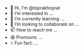 - 👋 Hi, I’m @toprakhoyrat
- 👀 I’m interested in ...
- 🌱 I’m currently learning ...
- 💞️ I’m looking to collaborate on ...
- 📫 How to reach me ...
- 😄 Pronouns: ...
- ⚡ Fun fact: ...

<!---
toprakhoyrat/toprakhoyrat is a ✨ special ✨ repository because its `README.md` (this file) appears on your GitHub profile.
You can click the Preview link to take a look at your changes.
--->
